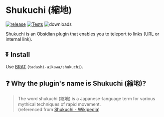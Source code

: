 # Shukuchi (縮地)

[![release](https://img.shields.io/github/release/tadashi-aikawa/shukuchi.svg)](https://github.com/tadashi-aikawa/shukuchi/releases/latest)
[![Tests](https://github.com/tadashi-aikawa/shukuchi/workflows/Tests/badge.svg)](https://github.com/tadashi-aikawa/shukuchi/actions)
![downloads](https://img.shields.io/github/downloads/tadashi-aikawa/shukuchi/total)

Shukuchi is an Obsidian plugin that enables you to teleport to links (URL or internal link).

## ⏬ Install

Use [BRAT] (`tadashi-aikawa/shukuchi`).

## ❓ Why the plugin's name is Shukuchi (縮地)?

> The word shukuchi (縮地) is a Japanese-language term for various mythical techniques of rapid movement.  
> (referenced from [Shukuchi \- Wikipedia](https://en.wikipedia.org/wiki/Shukuchi))

[BRAT]: https://github.com/TfTHacker/obsidian42-brat
